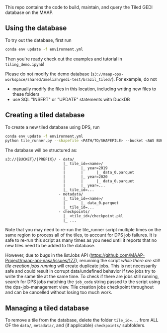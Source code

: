 This repo contains the code to build, maintain, and query the Tiled GEDI database on the MAAP.

## Using the database

To try out the database, first run
```bash
conda env update -f environment.yml
```
Then you're ready check out the examples and tutorial in `tiling_demo.ipynb`!

Please do not modify the demo database
(`s3://maap-ops-workspace/shared/ameliah/gedi-test/brazil_tiled/`).
For example, do not
- manually modify the files in this location, including writing new files to these folders
- use SQL "INSERT" or "UPDATE" statements with DuckDB

## Creating a tiled database
To create a new tiled database using DPS, run
```bash
conda env update -f environment.yml
python tile_runner.py --shapefile <PATH/TO/SHAPEFILE> --bucket <AWS BUCKET> --prefix <PATH/TO/STORE/DATABASE> --job_code <DPS JOB NAME> 
```
The database will be structured as:
```
s3://{BUCKET}/{PREFIX}/ - data/
                          |_ tile_id=<name>/
                          |       |_ year=2019
                          |       |      |_ data_0.parquet
                          |       |_ year=2020
                          |       |      |_ data_0.parquet
                          |       |_ year=...
                          |_ tile_id=...
                        - metadata/
                          |_ tile_id=<name>/
                          |       |_ data_0.parquet
                          |_ tile_id=...
                        - checkpoints/
                          |_ <tile_id>/checkpoint.pkl
                          |_ ...
```

Note that you may need to re-run the tile_runner script multiple times on the same region to process all of the tiles, to account for DPS job failures.
It is safe to re-run this script as many times as you need until it reports that no new tiles need to be added to the database.

However, due to bugs in the listJobs API (https://github.com/MAAP-Project/maap-api-nasa/issues/177), rerunning the script _while there are still tile creation jobs running_ will create duplicate jobs.
This is not necessarily safe and could result in corrupt data/undefined behavior if two jobs try to write the same tile at the same time.
To check if there are jobs still running, search for DPS jobs matching the `job_code` string passed to the script using the dps-job-management view.
Tile creation jobs checkpoint throughout and can be cancelled without losing too much work.

## Managing a tiled database

To remove a tile from the database, delete the folder `tile_id=...` from ALL OF the `data/`, `metadata/`, and (if applicable) `checkpoints/` subfolders.
